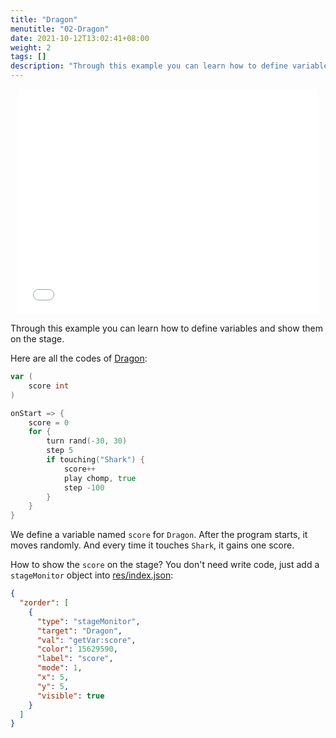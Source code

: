 ```yaml
---
title: "Dragon"
menutitle: "02-Dragon"
date: 2021-10-12T13:02:41+08:00
weight: 2
tags: []
description: "Through this example you can learn how to define variables and show them on the stage."
---
```


<center style="width:100%; height:360px">
<iframe src="../dragon.html" style="width: 480px;height:360px; border:0" allow="autoplay"></iframe>
</center>

Through this example you can learn how to define variables and show them on the stage.

Here are all the codes of [Dragon](https://github.com/goplus/spx/blob/main/tutorial/02-Dragon/Dragon.spx):

```go
var (
	score int
)

onStart => {
	score = 0
	for {
		turn rand(-30, 30)
		step 5
		if touching("Shark") {
			score++
			play chomp, true
			step -100
		}
	}
}
```

We define a variable named `score` for `Dragon`. After the program starts, it moves randomly. And every time it touches `Shark`, it gains one score.

How to show the `score` on the stage? You don't need write code, just add a `stageMonitor` object into [res/index.json](https://github.com/goplus/spx/blob/main/tutorial/02-Dragon/res/index.json):

```json
{
  "zorder": [
    {
      "type": "stageMonitor",
      "target": "Dragon",
      "val": "getVar:score",
      "color": 15629590,
      "label": "score",
      "mode": 1,
      "x": 5,
      "y": 5,
      "visible": true
    }
  ]
}
```
